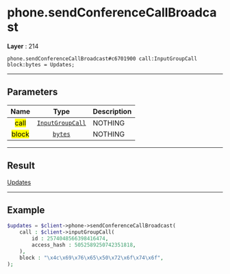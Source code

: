 # phone.sendConferenceCallBroadcast

**Layer** : 214

```tl
phone.sendConferenceCallBroadcast#c6701900 call:InputGroupCall block:bytes = Updates;
```

---

## Parameters

| Name | Type | Description |
| :---: | :---: | :--- |
| <mark>call</mark> | [`InputGroupCall`](type/InputGroupCall) | NOTHING |
| <mark>block</mark> | [`bytes`](type/bytes) | NOTHING |

---

## Result

[Updates](type/Updates)

---

## Example

```php
$updates = $client->phone->sendConferenceCallBroadcast(
	call : $client->inputGroupCall(
		id : 2574048566398416474,
		access_hash : 5052589250742351818,
	),
	block : "\x4c\x69\x76\x65\x50\x72\x6f\x74\x6f",
);
```